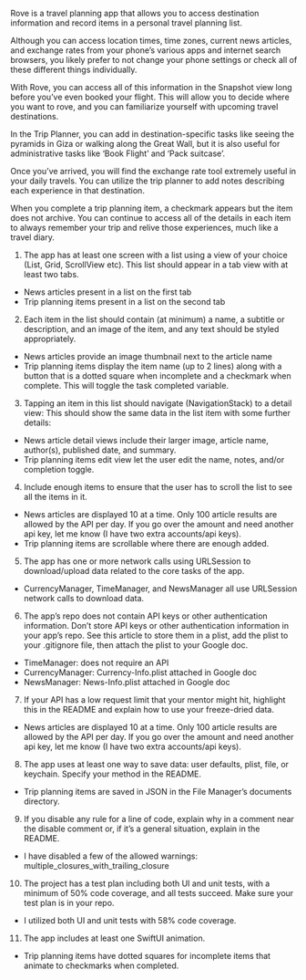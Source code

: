 Rove is a travel planning app that allows you to access destination information and record items in a personal travel planning list. 

Although you can access location times, time zones, current news articles, and exchange rates from your phone’s various apps and internet search browsers, you likely prefer to not change your phone settings or check all of these different things individually. 

With Rove, you can access all of this information in the Snapshot view long before you’ve even booked your flight. This will allow you to decide where you want to rove, and you can familiarize yourself with upcoming travel destinations. 

In the Trip Planner, you can add in destination-specific tasks like seeing the pyramids in Giza or walking along the Great Wall, but it is also useful for administrative tasks like ‘Book Flight’ and ‘Pack suitcase’.

Once you’ve arrived, you will find the exchange rate tool extremely useful in your daily travels. You can utilize the trip planner to add notes describing each experience in that destination. 

When you complete a trip planning item, a checkmark appears but the item does not archive. You can continue to access all of the details in each item to always remember your trip and relive those experiences, much like a travel diary.

1. The app has at least one screen with a list using a view of your choice (List, Grid, ScrollView etc). This list should appear in a tab view with at least two tabs.
  - News articles present in a list on the first tab
  - Trip planning items present in a list on the second tab
2. Each item in the list should contain (at minimum) a name, a subtitle or description, and an image of the item, and any text should be styled appropriately. 
  - News articles provide an image thumbnail next to the article name
  - Trip planning items display the item name (up to 2 lines) along with a button that is a dotted square when incomplete and a checkmark when complete. This will toggle the task completed variable.
3. Tapping an item in this list should navigate (NavigationStack)  to a detail view: This should show the same data in the list item with some further details:
  - News article detail views include their larger image, article name, author(s), published date, and summary.
  - Trip planning items edit view let the user edit the name, notes, and/or completion toggle.
4. Include enough items to ensure that the user has to scroll the list to see all the items in it. 
  - News articles are displayed 10 at a time. Only 100 article results are allowed by the API per day. If you go over the amount and need another api key, let me know (I have two extra accounts/api keys).
  - Trip planning items are scrollable where there are enough added.
5. The app has one or more network calls using URLSession to download/upload data related to the core tasks of the app. 
  - CurrencyManager, TimeManager, and NewsManager all use URLSession network calls to download data.
6. The app’s repo does not contain API keys or other authentication information. Don’t store API keys or other authentication information in your app’s repo. See this article to store them in a plist, add the plist to your .gitignore file, then attach the plist to your Google doc.
  - TimeManager: does not require an API
  - CurrencyManager: Currency-Info.plist attached in Google doc
  - NewsManager: News-Info.plist attached in Google doc
7. If your API has a low request limit that your mentor might hit, highlight this in the README and explain how to use your freeze-dried data.
  - News articles are displayed 10 at a time. Only 100 article results are allowed by the API per day. If you go over the amount and need another api key, let me know (I have two extra accounts/api keys).
8. The app uses at least one way to save data: user defaults, plist, file, or keychain. Specify your method in the README.
  - Trip planning items are saved in JSON in the File Manager’s documents directory.
9. If you disable any rule for a line of code, explain why in a comment near the disable comment or, if it’s a general situation, explain in the README.  
  - I have disabled a few of the allowed warnings: multiple_closures_with_trailing_closure
10. The project has a test plan including both UI and unit tests, with a minimum of 50% code coverage, and all tests succeed. Make sure your test plan is in your repo.
  - I utilized both UI and unit tests with 58% code coverage.
11. The app includes at least one SwiftUI animation.
  - Trip planning items have dotted squares for incomplete items that animate to checkmarks when completed.


